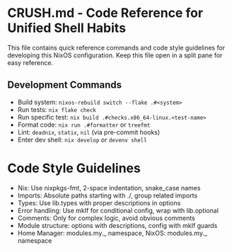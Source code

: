 # CRUSH.md - Code Reference for Unified Shell Habits

This file contains quick reference commands and code style guidelines for developing
this NixOS configuration. Keep this file open in a split pane for easy reference.

## Development Commands

- Build system: `nixos-rebuild switch --flake .#<system>`
- Run tests: `nix flake check`
- Run specific test: `nix build .#checks.x86_64-linux.<test-name>`
- Format code: `nix run .#formatter` or `treefmt`
- Lint: `deadnix`, `statix`, `nil` (via pre-commit hooks)
- Enter dev shell: `nix develop` or `devenv shell`

# Code Style Guidelines

- Nix: Use nixpkgs-fmt, 2-space indentation, snake_case names
- Imports: Absolute paths starting with ./, group related imports
- Types: Use lib.types with proper descriptions in options
- Error handling: Use mkIf for conditional config, wrap with lib.optional
- Comments: Only for complex logic, avoid obvious comments
- Module structure: options with descriptions, config with mkIf guards
- Home Manager: modules.my._ namespace, NixOS: modules.my._ namespace
